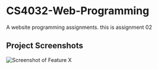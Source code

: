 # CS4032-Web-Programming
A website programming assignments.
this is assignment 02

## Project Screenshots
![Screenshot of Feature X](!(!(Assignment2/tak2SS.png)) "Feature X Preview")
<!-- ![Screenshot of Feature X](/screenshots/ss6.jpeg "Feature X Preview")
![Screenshot of Feature X](/screenshots/ss1.jpeg "Feature X Preview")
![Screenshot of Feature X](/screenshots/ss3.jpeg "Feature X Preview")
![Screenshot of Feature X](/screenshots/ss4.jpeg "Feature X Preview")
![Screenshot of Feature X](/screenshots/ss5.jpeg "Feature X Preview") -->